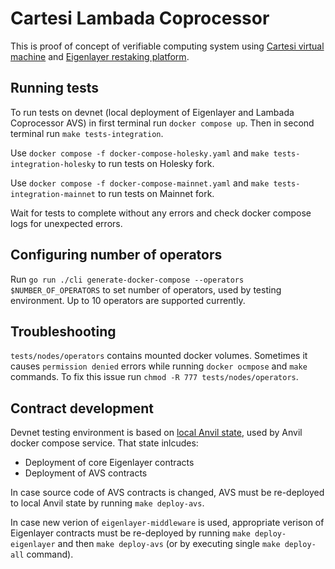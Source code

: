 # Cartesi Lambada Coprocessor

This is proof of concept of verifiable computing system using  [Cartesi virtual machine](https://github.com/zippiehq/cartesi-lambada) and [Eigenlayer restaking platform](https://github.com/Layr-Labs/eigenlayer-contracts).

## Running tests

To run tests on devnet (local deployment of Eigenlayer and Lambada Coprocessor AVS) in first terminal run `docker compose up`. Then in second terminal run `make tests-integration`.

Use `docker compose -f docker-compose-holesky.yaml` and `make tests-integration-holesky` to run tests on Holesky fork.

Use `docker compose -f docker-compose-mainnet.yaml` and `make tests-integration-mainnet` to run tests on Mainnet fork.

Wait for tests to complete without any errors and check docker compose logs for unexpected errors.

## Configuring number of operators

Run `go run ./cli generate-docker-compose --operators $NUMBER_OF_OPERATORS` to set number of operators, used by testing environment. Up to 10 operators are supported currently.

## Troubleshooting

`tests/nodes/operators` contains mounted docker volumes. Sometimes it causes `permission denied` errors while running `docker ocmpose` and `make` commands. To fix this issue run `chmod -R 777 tests/nodes/operators`.

## Contract development

Devnet testing environment is based on [local Anvil state](./tests/anvil/avs-and-eigenlayer-deployed-anvil-state.json), used by Anvil docker compose service. That state inlcudes:
- Deployment of core Eigenlayer contracts
- Deployment of AVS contracts

In case source code of AVS contracts is changed, AVS must be re-deployed to local Anvil state by running `make deploy-avs`.

In case new verion of `eigenlayer-middleware` is used, appropriate verison of Eigenlayer contracts must be re-deployed by running `make deploy-eigenlayer` and then `make deploy-avs` (or by executing single `make deploy-all` command).